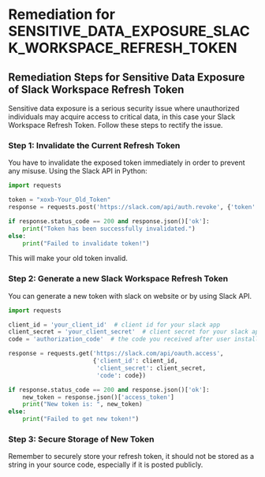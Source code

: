 # Remediation for SENSITIVE_DATA_EXPOSURE_SLACK_WORKSPACE_REFRESH_TOKEN

## Remediation Steps for Sensitive Data Exposure of Slack Workspace Refresh Token
Sensitive data exposure is a serious security issue where unauthorized individuals may acquire access to critical data, in this case your Slack Workspace Refresh Token. Follow these steps to rectify the issue.

### Step 1: Invalidate the Current Refresh Token
You have to invalidate the exposed token immediately in order to prevent any misuse.
Using the Slack API in Python:

```python
import requests

token = "xoxb-Your_Old_Token" 
response = requests.post('https://slack.com/api/auth.revoke', {'token': token})

if response.status_code == 200 and response.json()['ok']:
    print("Token has been successfully invalidated.")
else:
    print("Failed to invalidate token!")
```
This will make your old token invalid.

### Step 2: Generate a new Slack Workspace Refresh Token

You can generate a new token with slack on website or by using Slack API.

```python
import requests

client_id = 'your_client_id'  # client id for your slack app
client_secret = 'your_client_secret'  # client secret for your slack app
code = 'authorization_code'  # the code you received after user install your slack app

response = requests.get('https://slack.com/api/oauth.access', 
                        {'client_id': client_id,
                         'client_secret': client_secret,
                         'code': code})

if response.status_code == 200 and response.json()['ok']:
    new_token = response.json()['access_token']
    print("New token is: ", new_token)
else:
    print("Failed to get new token!")
```

### Step 3: Secure Storage of New Token
Remember to securely store your refresh token, it should not be stored as a string in your source code, especially if it is posted publicly. 